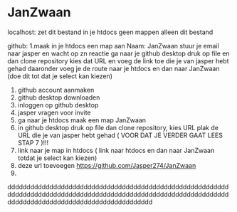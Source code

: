 # JanZwaan

localhost:
zet dit bestand in je htdocs geen mappen alleen dit bestand

github:
1.maak in je htdocs een map aan Naam: JanZwaan
stuur je email naar jasper en wacht op zn reactie
ga naar je github desktop druk op file en dan clone repository 
kies dat URL en voeg de link toe die je van jasper hebt gehad
daaronder voeg je de route naar je htdocs en dan naar JanZwaan (doe dit tot dat je select kan kiezen)

1. github account aanmaken
2. github desktop downloaden
3. inloggen op github desktop
4. jasper vragen voor invite
5. ga naar je htdocs maak een map JanZwaan
6. in github desktop druk op file dan clone repository, kies URL plak de URL die je van jasper hebt gehad ( VOOR DAT JE VERDER GAAT LEES STAP 7 )!!!
7. link naar je map in htdocs ( link naar htdocs en dan naar JanZwaan totdat je select kan kiezen)
8. deze url toevoegen https://github.com/Jasper274/JanZwaan
9.
dddddddddddddddddddddddddddddddddddddddddddddddddddddddddddddddddddddddddddddddddddddddddddddddddddddddddddddddddddddddddddddddddddddddddddddddddddddddddd